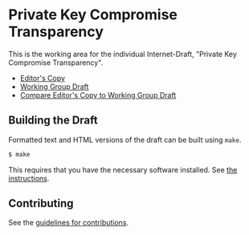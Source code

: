 # Private Key Compromise Transparency

This is the working area for the individual Internet-Draft, "Private Key Compromise Transparency".

* [Editor's Copy](https://robstradling.github.io/pkct/#go.draft-strad-trans-pkct.html)
* [Working Group Draft](https://tools.ietf.org/html/draft-strad-trans-pkct)
* [Compare Editor's Copy to Working Group Draft](https://robstradling.github.io/pkct/#go.draft-strad-trans-pkct.diff)

## Building the Draft

Formatted text and HTML versions of the draft can be built using `make`.

```sh
$ make
```

This requires that you have the necessary software installed.  See
[the instructions](https://github.com/martinthomson/i-d-template/blob/master/doc/SETUP.md).


## Contributing

See the
[guidelines for contributions](https://github.com/robstradling/pkct/blob/master/CONTRIBUTING.md).
